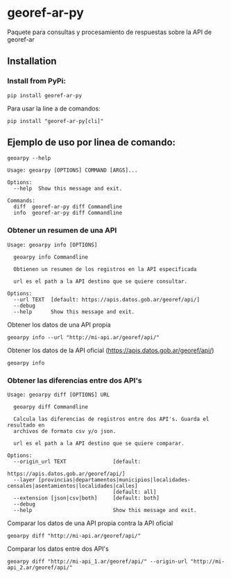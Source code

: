 # georef-ar-py
Paquete para consultas y procesamiento de respuestas sobre la API de georef-ar

## Installation

### Install from PyPi:

`pip install georef-ar-py`

Para usar la line a de comandos:

`pip install "georef-ar-py[cli]"`


## Ejemplo de uso por linea de comando:

`geoarpy --help`
```
Usage: geoarpy [OPTIONS] COMMAND [ARGS]...

Options:
  --help  Show this message and exit.

Commands:
  diff  georef-ar-py diff Commandline
  info  georef-ar-py diff Commandline

```

### Obtener un resumen de una API

```
Usage: geoarpy info [OPTIONS]

  geoarpy info Commandline

  Obtienen un resumen de los registros en la API especificada

  url es el path a la API destino que se quiere consultar.

Options:
  --url TEXT  [default: https://apis.datos.gob.ar/georef/api/]
  --debug
  --help      Show this message and exit.

```

Obtener los datos de una API propia

`geoarpy info --url "http://mi-api.ar/georef/api/"`

Obtener los datos de la API oficial (https://apis.datos.gob.ar/georef/api/)

`geoarpy info`

### Obtener las diferencias entre dos API's

```
Usage: geoarpy diff [OPTIONS] URL

  geoarpy diff Commandline

  Calcula las diferencias de registros entre dos API's. Guarda el resultado en
  archivos de formato csv y/o json.

  url es el path a la API destino que se quiere comparar.

Options:
  --origin_url TEXT               [default:
                                  https://apis.datos.gob.ar/georef/api/]
  --layer [provincias|departamentos|municipios|localidades-censales|asentamientos|localidades|calles]
                                  [default: all]
  --extension [json|csv|both]     [default: both]
  --debug
  --help                          Show this message and exit.

```

Comparar los datos de una API propia contra la API oficial

`geoarpy diff "http://mi-api.ar/georef/api/"`

Comparar los datos entre dos API's

`geoarpy diff "http://mi-api_1.ar/georef/api/" --origin-url "http://mi-api_2.ar/georef/api/"`